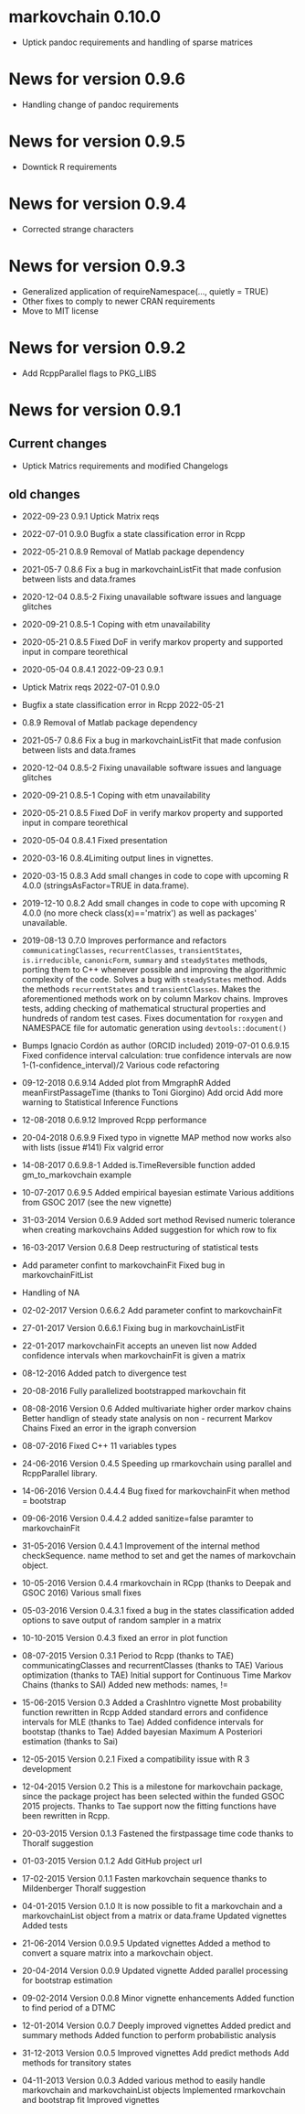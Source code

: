 # markovchain 0.10.0

-  Uptick pandoc requirements and handling of sparse matrices

# News for version 0.9.6

-   Handling change of pandoc requirements


# News for version 0.9.5

-   Downtick R requirements


# News for version 0.9.4

-   Corrected strange characters


# News for version 0.9.3

-   Generalized application of requireNamespace(..., quietly = TRUE)
-   Other fixes to comply to newer CRAN requirements
-   Move to MIT license

# News for version 0.9.2

-   Add RcppParallel flags to PKG_LIBS

# News for version 0.9.1

## Current changes

-   Uptick Matrics requirements and modified Changelogs

## old changes

-   2022-09-23 0.9.1 Uptick Matrix reqs

-   2022-07-01 0.9.0 Bugfix a state classification error in Rcpp

-   2022-05-21 0.8.9 Removal of Matlab package dependency

-   2021-05-7 0.8.6 Fix a bug in markovchainListFit that made confusion
    between lists and data.frames

-   2020-12-04 0.8.5-2 Fixing unavailable software issues and language
    glitches

-   2020-09-21 0.8.5-1 Coping with etm unavailability

-   2020-05-21 0.8.5 Fixed DoF in verify markov property and supported
    input in compare teorethical

-   2020-05-04 0.8.4.1 2022-09-23 0.9.1

-   Uptick Matrix reqs 2022-07-01 0.9.0

-   Bugfix a state classification error in Rcpp 2022-05-21

-   0.8.9 Removal of Matlab package dependency

-   2021-05-7 0.8.6 Fix a bug in markovchainListFit that made confusion
    between lists and data.frames

-   2020-12-04 0.8.5-2 Fixing unavailable software issues and language
    glitches

-   2020-09-21 0.8.5-1 Coping with etm unavailability

-   2020-05-21 0.8.5 Fixed DoF in verify markov property and supported
    input in compare teorethical

-   2020-05-04 0.8.4.1 Fixed presentation

-   2020-03-16 0.8.4Limiting output lines in vignettes.

-   2020-03-15 0.8.3 Add small changes in code to cope with upcoming R
    4.0.0 (stringsAsFactor=TRUE in data.frame).

-   2019-12-10 0.8.2 Add small changes in code to cope with upcoming R
    4.0.0 (no more check class(x)=='matrix') as well as packages'
    unavailable.

-   2019-08-13 0.7.0 Improves performance and refactors
    `communicatingClasses`, `recurrentClasses`, `transientStates`,
    `is.irreducible`, `canonicForm`, `summary` and `steadyStates`
    methods, porting them to C++ whenever possible and improving the
    algorithmic complexity of the code. Solves a bug with `steadyStates`
    method. Adds the methods `recurrentStates` and `transientClasses`.
    Makes the aforementioned methods work on by column Markov chains.
    Improves tests, adding checking of mathematical structural
    properties and hundreds of random test cases. Fixes documentation
    for `roxygen` and NAMESPACE file for automatic generation using
    `devtools::document()`

-   Bumps Ignacio Cordón as author (ORCID included) 2019-07-01 0.6.9.15
    Fixed confidence interval calculation: true confidence intervals are
    now 1-(1-confidence_interval)/2 Various code refactoring

-   09-12-2018 0.6.9.14 Added plot from MmgraphR Added
    meanFirstPassageTime (thanks to Toni Giorgino) Add orcid Add more
    warning to Statistical Inference Functions

-   12-08-2018 0.6.9.12 Improved Rcpp performance

-   20-04-2018 0.6.9.9 Fixed typo in vignette MAP method now works also
    with lists (issue #141) Fix valgrid error

-   14-08-2017 0.6.9.8-1 Added is.TimeReversible function added
    gm_to_markovchain example

-   10-07-2017 0.6.9.5 Added empirical bayesian estimate Various
    additions from GSOC 2017 (see the new vignette)

-   31-03-2014 Version 0.6.9 Added sort method Revised numeric tolerance
    when creating markovchains Added suggestion for which row to fix

-   16-03-2017 Version 0.6.8 Deep restructuring of statistical tests

-   Add parameter confint to markovchainFit Fixed bug in
    markovchainFitList

-   Handling of NA

-   02-02-2017 Version 0.6.6.2 Add parameter confint to markovchainFit

-   27-01-2017 Version 0.6.6.1 Fixing bug in markovchainListFit

-   22-01-2017 markovchainFit accepts an uneven list now Added confidence intervals
    when markovchainFit is given a matrix 

-   08-12-2016 Added patch to divergence test 

-   20-08-2016 Fully parallelized bootstrapped markovchain fit 

-   08-08-2016 Version 0.6 Added multivariate higher order markov chains Better handlign of steady state analysis on non - recurrent Markov Chains Fixed an error in the igraph conversion 

-   08-07-2016 Fixed C++ 11 variables types 

-   24-06-2016 Version 0.4.5 Speeding up rmarkovchain using parallel and
    RcppParallel library. 

-   14-06-2016 Version 0.4.4.4 Bug fixed for markovchainFit when method = bootstrap

-   09-06-2016 Version 0.4.4.2 added sanitize=false paramter to markovchainFit

-   31-05-2016 Version 0.4.4.1 Improvement of the internal method checkSequence. name method to set and get the names of markovchain object.

-   10-05-2016 Version 0.4.4 rmarkovchain in RCpp (thanks to Deepak and GSOC 2016) Various small fixes

-   05-03-2016 Version 0.4.3.1 fixed a bug in the states classification added options to save output of random sampler in a matrix

-   10-10-2015 Version 0.4.3 fixed an error in plot function

-   08-07-2015 Version 0.3.1 Period to Rcpp (thanks to TAE) communicatingClasses and recurrentClasses (thanks to TAE) Various optimization (thanks to TAE) Initial support for Continuous Time Markov Chains (thanks to SAI) Added new methods: names, !=

-   15-06-2015 Version 0.3 Added a CrashIntro vignette Most probability function rewritten in Rcpp Added standard errors and confidence intervals for MLE (thanks to Tae) Added confidence intervals for bootstap (thanks to Tae) Added bayesian Maximum A Posteriori estimation (thanks to Sai)

-   12-05-2015 Version 0.2.1 Fixed a compatibility issue with R 3 development 

-   12-04-2015 Version 0.2 This is a milestone for markovchain package, since the package project has been selected within the funded GSOC 2015 projects. Thanks to Tae support now the fitting functions have been rewritten in Rcpp.

-   20-03-2015 Version 0.1.3 Fastened the firstpassage time code thanks to Thoralf suggestion

-   01-03-2015 Version 0.1.2 Add GitHub project url 

-   17-02-2015 Version 0.1.1 Fasten markovchain sequence thanks to Mildenberger Thoralf suggestion

-   04-01-2015 Version 0.1.0 It is now possible to fit a markovchain and a markovchainList object from a matrix or data.frame Updated vignettes Added tests

-   21-06-2014 Version 0.0.9.5 Updated vignettes Added a method to convert a square matrix into a markovchain object. 

-   20-04-2014 Version 0.0.9 Updated vignette Added parallel processing for bootstrap estimation

-   09-02-2014 Version 0.0.8 Minor vignette enhancements Added function to find period of a DTMC

-   12-01-2014 Version 0.0.7 Deeply improved vignettes Added predict and summary methods Added function to perform probabilistic analysis

-   31-12-2013 Version 0.0.5 Improved vignettes Add predict methods Add methods for transitory states

-   04-11-2013 Version 0.0.3 Added various method to easily handle markovchain and markovchainList objects Implemented rmarkovchain and bootstrap fit Improved vignettes
